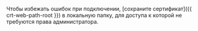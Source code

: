 Чтобы избежать ошибок при подключении, [сохраните сертификат]({{ crt-web-path-root }}) в локальную папку, для доступа к которой не требуются права администратора.
